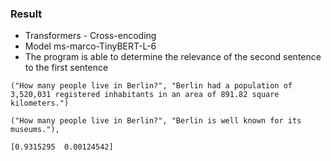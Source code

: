 ### Result
* Transformers - Cross-encoding
* Model ms-marco-TinyBERT-L-6
* The program is able to determine the relevance of the second sentence to the first sentence
```
("How many people live in Berlin?", "Berlin had a population of 3,520,031 registered inhabitants in an area of 891.82 square kilometers.")

("How many people live in Berlin?", "Berlin is well known for its museums."),
```
```
[0.9315295  0.00124542]
```
